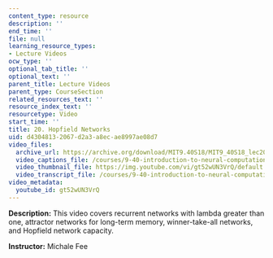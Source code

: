 ```yaml
---
content_type: resource
description: ''
end_time: ''
file: null
learning_resource_types:
- Lecture Videos
ocw_type: ''
optional_tab_title: ''
optional_text: ''
parent_title: Lecture Videos
parent_type: CourseSection
related_resources_text: ''
resource_index_text: ''
resourcetype: Video
start_time: ''
title: 20. Hopfield Networks
uid: d4304813-2067-d2a3-a8ec-ae8997ae08d7
video_files:
  archive_url: https://archive.org/download/MIT9.40S18/MIT9_40S18_lec20_300k.mp4
  video_captions_file: /courses/9-40-introduction-to-neural-computation-spring-2018/6938bfa81eeb5f6fbf1fd0f854cdb04e_gt52wUN3VrQ.vtt
  video_thumbnail_file: https://img.youtube.com/vi/gt52wUN3VrQ/default.jpg
  video_transcript_file: /courses/9-40-introduction-to-neural-computation-spring-2018/9009d965e2f628a17e19db3c99d52779_gt52wUN3VrQ.pdf
video_metadata:
  youtube_id: gt52wUN3VrQ
---
```


**Description:** This video covers recurrent networks with lambda greater than one, attractor networks for long-term memory, winner-take-all networks, and Hopfield network capacity.

**Instructor:** Michale Fee

